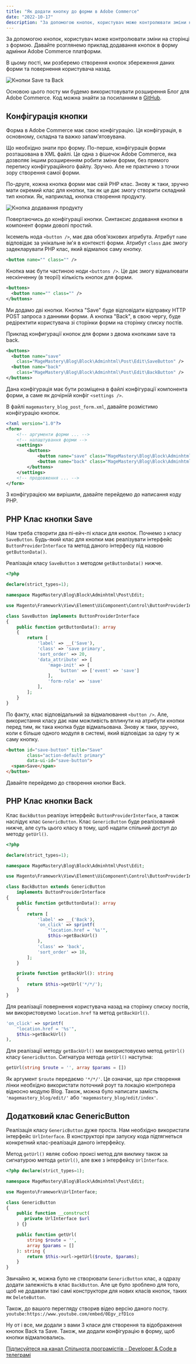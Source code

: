 ```yaml
---
title: "Як додати кнопку до форми в Adobe Commerce"
date: "2022-10-17"
description: "За допомогою кнопок, користувач може контролювати зміни на сторінці з формою. Давайте розглянемо приклад додавання кнопок в форму адмінки Adobe Commerce платформи."
---
```


За допомогою кнопок, користувач може контролювати зміни на сторінці з формою. Давайте розглянемо приклад додавання кнопок в форму адмінки Adobe Commerce платформи.

В цьому пості, ми розберемо створення кнопок збереження даних форми та повернення користувача назад.

![Кнопки Save та Back](/new-buttons.png)

Основою цього посту ми будемо використовувати розширення Блог для Adobe Commerce. Код можна знайти за посиланням в [GitHub](https://github.com/mcspronko/magento2-blog-module).

## Конфігурація кнопки
Форма в Adobe Commerce має свою конфігурацію. Ця конфігурація, в основному, складна та важко запам'ятовувана. 

Що необхідно знати про форму. По-перше, конфігурація форми розташована в XML файлі. Це одна з фішечок Adobe Commerce, яка дозволяє іншим розширенням робити зміни форми, без прямого перепису конфігураційного файлу. Зручно. Але не практично з точки зору створення самої форми. 

По-друге, кожна кнопка форми має свій PHP клас. Знову ж таки, зручно мати окремий клас для кнопки, так як це дає змогу створити складний тип кнопки. Як, наприклад, кнопка створення продукту. 

![Кнопка додавання продукту](/add-product-button.png)

Повертаючись до конфігурації кнопки. Синтаксис додавання кнопки в компонент форми доволі простий.

Іксемель нода `<button />`, має два обов'язкових атрибута. Атрибут `name` відповідає за унікальне ім'я в контексті форми. Атрибут `class` дає змогу задекларувати PHP клас, який відмалює саму кнопку.
```xml
<button name="" class="" />
```

Кнопка має бути частиною ноди `<buttons />`. Це дає змогу відмалювати нескінченну (в теорії) кількість кнопок для форми.

```xml
<buttons>
  <button name="" class="" />
</buttons>
```

Ми додамо дві кнопки. Кнопка "Save" буде відповідати відправку HTTP POST запроса з данними форми. А кнопка "Back", в свою чергу, буде редіректити користувача зі сторінки форми на сторінку списку постів.

Приклад конфигурації кнопок для форми з двома кнопками save та back.
```xml
<buttons>
  <button name="save" 
    class="MageMastery\Blog\Block\Adminhtml\Post\Edit\SaveButton" />
  <button name="back" 
    class="MageMastery\Blog\Block\Adminhtml\Post\Edit\BackButton" />
</buttons>
```

Дана конфігурація має бути розміщена в файлі конфігурації компонента форми, а саме як дочірній конфіг `<settings />`.

В файлі `magemastery_blog_post_form.xml`, давайте розмістимо конфігурацію кнопок.

```xml
<?xml version="1.0"?>
<form>
    <!-- аргументи форми ... -->
    <!-- налаштування форми -->
    <settings>
        <buttons>
            <button name="save" class="MageMastery\Blog\Block\Adminhtml\Post\Edit\SaveButton" />
            <button name="back" class="MageMastery\Blog\Block\Adminhtml\Post\Edit\BackButton" />
        </buttons>
    </settings>
    <!-- продовження ... -->
</form>
```

З конфігурацією ми вирішили, давайте перейдемо до написання коду PHP.

## PHP Клас кнопки Save

Нам треба створити два пі-ейч-пі класи для кнопок. Почнемо з класу `SaveButton`. Будь-який клас для кнопки має реалізувати інтерфейс `ButtonProviderInterface` та метод даного інтерфесу під назвою `getButtonData()`.

Реалізація класу `SaveButton` з методом `getButtonData()` нижче.
```php
<?php

declare(strict_types=1);

namespace MageMastery\Blog\Block\Adminhtml\Post\Edit;

use Magento\Framework\View\Element\UiComponent\Control\ButtonProviderInterface;

class SaveButton implements ButtonProviderInterface
{
    public function getButtonData(): array
    {
        return [
            'label' => __('Save'),
            'class' => 'save primary',
            'sort_order' => 20,
            'data_attribute' => [
                'mage-init' => [
                    'button' => ['event' => 'save']
                ],
                'form-role' => 'save'
            ],
        ];
    }
}
```

По факту, клас відповідальний за відмалювання `<button />`. Але, використання класу дає нам можливість вплинути на атрибути кнопки перед тим, як така кнопка буде відмальована. Знову ж таки, зручно, коли є більше одного модуля в системі, який відповідає за одну ту ж саму кнопку.

```html
<button id="save-button" title="Save" 
        class="action-default primary" 
        data-ui-id="save-button">
  <span>Save</span>
</button>
```

Давайте перейдемо до створення кнопки Back.

## PHP Клас кнопки Back

Клас `BackButton` реалізує інтерфейс `ButtonProviderInterface`, а також наслідує клас `GenericButton`.
Клас `GenericButton` буде реалізований нижче, але суть цього класу в тому, щоб надати спільний доступ до методу `getUrl()`.

```php
<?php

declare(strict_types=1);

namespace MageMastery\Blog\Block\Adminhtml\Post\Edit;

use Magento\Framework\View\Element\UiComponent\Control\ButtonProviderInterface;

class BackButton extends GenericButton 
    implements ButtonProviderInterface
{
    public function getButtonData(): array
    {
        return [
            'label' => __('Back'),
            'on_click' => sprintf(
                "location.href = '%s'", 
                $this->getBackUrl()
            ),
            'class' => 'back',
            'sort_order' => 10,
        ];
    }

    private function getBackUrl(): string
    {
        return $this->getUrl('*/*/');
    }
}
```

Для реалізації повернення користувача назад на сторінку списку постів, ми використовуємо `location.href` та метод `getBackUrl()`.

```php
'on_click' => sprintf(
    "location.href = '%s'", 
    $this->getBackUrl()
),
```

Для реалізації методу `getBackUrl()` ми використовуємо метод `getUrl()` класу `GenericButton`. 
Сигнатура метода `getUrl()` наступна:
```php 
getUrl(string $route = '', array $params = [])
```

Як аргумент `$route` передаємо `'*/*/'`. Це означає, що при створення лінки необхідно використати поточний роут та локацію контролера відносно модулю Blog.
Також, можна було написати замість `'magemastery_blog/edit/'` або `'magemastery_blog/edit/index'`.

## Додатковий клас GenericButton

Реалізація класу `GenericButton` дуже проста. Нам необхідно використати інтерфейс `UrlInterface`. 
В конструкторі при запуску кода підтягнеться конкретний клас-реалізація даного інтерфейсу. 

Метод `getUrl()` являє собою проксі метод для виклику також за сигнатурою метода `getUrl()`, але вже з інтерфейсу `UrlInterface`. 

```php
<?php declare(strict_types=1);

namespace MageMastery\Blog\Block\Adminhtml\Post\Edit;

use Magento\Framework\UrlInterface;

class GenericButton
{
    public function __construct(
       private UrlInterface $url
    ) {}

    public function getUrl(
        string $route = '', 
        array $params = []
    ): string {
        return $this->url->getUrl($route, $params);
    }
}
```

Звичайно ж, можна було не створювати `GenericButton` клас, а одразу додати залежність в клас `BackButton`. Але це було зроблено для того, щоб не додавати такі самі конструктори для нових класів кнопок, таких як `DeleteButton`.

Також, до вашого перегляду створив відео версію даного посту.
`youtube:https://www.youtube.com/embed/0Egv_zfD1co`

Ну от і все, ми додали з вами 3 класи для створення та відображення кнопок Back та Save. Також, ми додали конфігурацію в форму, щоб кнопки відмалювались.

[Підписуйтеся на канал Спільнота програмістів - Developer & Code в телеграмі](https://t.me/developerandcode)
